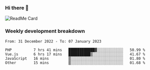 ### Hi there 👋

<!--
**itzcy/itzcy** is a ✨ _special_ ✨ repository because its `README.md` (this file) appears on your GitHub profile.

Here are some ideas to get you started:

- 🔭 I’m currently working on ...
- 🌱 I’m currently learning ...
- 👯 I’m looking to collaborate on ...
- 🤔 I’m looking for help with ...
- 💬 Ask me about ...
- 📫 How to reach me: ...
- 😄 Pronouns: ...
- ⚡ Fun fact: ...
-->
![ReadMe Card](https://github-readme-stats.vercel.app/api?username=itzcy&show_icons=true&title_color=2d3198&icon_color=797cb8&text_color=24292e&bg_color=f6f8fa)

### Weekly development breakdown
<!--START_SECTION:waka-->

```text
From: 31 December 2022 - To: 07 January 2023

PHP          7 hrs 41 mins   ████████████▓░░░░░░░░░░░░   50.99 %
Vue.js       6 hrs 17 mins   ██████████▒░░░░░░░░░░░░░░   41.67 %
JavaScript   16 mins         ▒░░░░░░░░░░░░░░░░░░░░░░░░   01.80 %
Other        15 mins         ▒░░░░░░░░░░░░░░░░░░░░░░░░   01.68 %
```

<!--END_SECTION:waka-->
